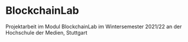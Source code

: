 # BlockchainLab

Projektarbeit im Modul BlockchainLab im Wintersemester 2021/22 an der Hochschule der Medien, Stuttgart